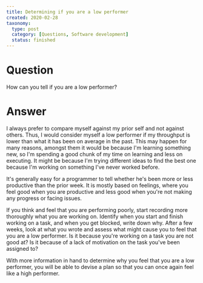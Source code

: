 ```yaml
---
title: Determining if you are a low performer
created: 2020-02-28
taxonomy:
  type: post
  category: [Questions, Software development]
  status: finished
---
```


# Question
How can you tell if you are a low performer?

# Answer
I always prefer to compare myself against my prior self and not against others. Thus, I would consider myself a low performer if my throughput is lower than what it has been on average in the past. This may happen for many reasons, amongst them it would be because I'm learning something new, so I'm spending a good chunk of my time on learning and less on executing. It might be because I'm trying different ideas to find the best one because I'm working on something I've never worked before.

It's generally easy for a programmer to tell whether he's been more or less productive than the prior week. It is mostly based on feelings, where you feel good when you are productive and less good when you're not making any progress or facing issues.

If you think and feel that you are performing poorly, start recording more thoroughly what you are working on. Identify when you start and finish working on a task, and when you get blocked, write down why. After a few weeks, look at what you wrote and assess what might cause you to feel that you are a low performer. Is it because you're working on a task you are not good at? Is it because of a lack of motivation on the task you've been assigned to?

With more information in hand to determine why you feel that you are a low performer, you will be able to devise a plan so that you can once again feel like a high performer.
